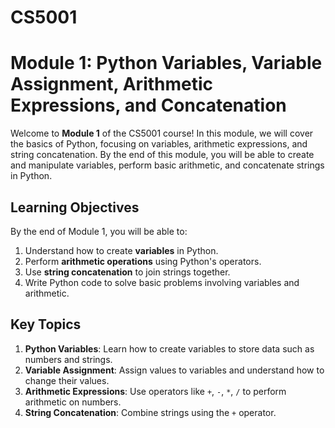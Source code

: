 # CS5001

# Module 1: Python Variables, Variable Assignment, Arithmetic Expressions, and Concatenation

Welcome to **Module 1** of the CS5001 course! In this module, we will cover the basics of Python, focusing on variables, arithmetic expressions, and string concatenation. By the end of this module, you will be able to create and manipulate variables, perform basic arithmetic, and concatenate strings in Python.

## Learning Objectives

By the end of Module 1, you will be able to:
1. Understand how to create **variables** in Python.
2. Perform **arithmetic operations** using Python's operators.
3. Use **string concatenation** to join strings together.
4. Write Python code to solve basic problems involving variables and arithmetic.

## Key Topics

1. **Python Variables**: Learn how to create variables to store data such as numbers and strings.
2. **Variable Assignment**: Assign values to variables and understand how to change their values.
3. **Arithmetic Expressions**: Use operators like `+`, `-`, `*`, `/` to perform arithmetic on numbers.
4. **String Concatenation**: Combine strings using the `+` operator.
